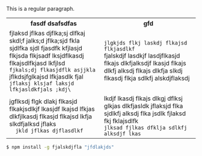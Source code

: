 This is a regular paragraph.

<table>
    <tr>
        <th style="width: 50%;">fasdf dsafsdfas</th>
        <th style="width: 50%;">gfd</th>
    </tr>
    <tr>
        <td style="width: 50%;">
            fjlaksd jflkas djflka;sj dlfkaj skdl;f jalks;d jflka;sjd fkla sjdlfka sjdl fjasdfk kfjlasjd flkjsda flkjsadf lksjdflkasdj flkajsdlfkjasd lkfjlsd<br />
            <code>fjkals;dj flkasjdflk asjjkla</code><br />
            jflkdsjfglkajsd lfkjasdlk fjal<br />
            <code>jflaksj klsjaf laksjd lfkjasldkfjals ;kdj\</code>
        </td>
        <td style="width: 50%;">
            <code>jlgkjds flkj laskdj flkajsd flkjasdlkf</code><br />
            fjalskdjf lasdkjf lasdjflkasjd flkajs dlkfjalksdjf lkasjd flkajs dlkfj alksdj flkajs dlkfja slkdj flkasdj flkja sdlkfj alskdjflaksdj
        </td>
    </tr>
    <tr>
        <td style="width: 50%;">
            jgflksdj flgk dlakj flkasjd flkakjsdlkjf lkasjdf lkajsd lfkjas dlkfjlkasdj flkasjd flkajsd lkfja slkdfjalksd jflaks<br />
            <code>  jkld jflkas djflasdlkf</code>
        </td>
        <td style="width: 50%;">
            lkdjf lkasdj flkajs dlkgj dflksj glkjas dlkfjasldk jflaksjd flka sjdlkfj alksdj flka jsdlk fjlaksd fkj fklajsdlfk<br />
            <code>jlksad fjlkas dfklja sdlkfj alksdjf lkas</code>
        </td>
    </tr>
</table>

```bash
$ npm install -g fjalskdjfla "jfdlakjds"
```
